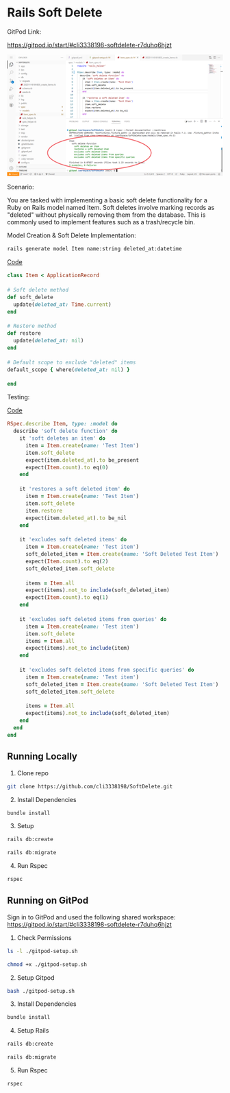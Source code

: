 # Rails Soft Delete

GitPod Link:

https://gitpod.io/start/#cli3338198-softdelete-r7duhq6hjzt

![pic](RSPEC2.png)

Scenario:

You are tasked with implementing a basic soft delete functionality for a Ruby on Rails model named Item. Soft deletes involve marking records as "deleted" without physically removing them from the database. This is commonly used to implement features such as a trash/recycle bin.

Model Creation & Soft Delete Implementation:

```bash
rails generate model Item name:string deleted_at:datetime
```

[Code](./app/models/item.rb)

```rb
class Item < ApplicationRecord

# Soft delete method
def soft_delete
  update(deleted_at: Time.current)
end

# Restore method
def restore
  update(deleted_at: nil)
end

# Default scope to exclude "deleted" items
default_scope { where(deleted_at: nil) }

end
```

Testing:

[Code](./spec/models/item_spec.rb)

```rb
RSpec.describe Item, type: :model do
  describe 'soft delete function' do
    it 'soft deletes an item' do
      item = Item.create(name: 'Test Item')
      item.soft_delete
      expect(item.deleted_at).to be_present
      expect(Item.count).to eq(0)
    end

    it 'restores a soft deleted item' do
      item = Item.create(name: 'Test Item')
      item.soft_delete
      item.restore
      expect(item.deleted_at).to be_nil
    end

    it 'excludes soft deleted items' do
      item = Item.create(name: 'Test item')
      soft_deleted_item = Item.create(name: 'Soft Deleted Test Item')
      expect(Item.count).to eq(2)
      soft_deleted_item.soft_delete

      items = Item.all
      expect(items).not_to include(soft_deleted_item)
      expect(Item.count).to eq(1)
    end

    it 'excludes soft deleted items from queries' do
      item = Item.create(name: 'Test item')
      item.soft_delete
      items = Item.all
      expect(items).not_to include(item)
    end

    it 'excludes soft deleted items from specific queries' do
      item = Item.create(name: 'Test item')
      soft_deleted_item = Item.create(name: 'Soft Deleted Test Item')
      soft_deleted_item.soft_delete

      items = Item.all
      expect(items).not_to include(soft_deleted_item)
    end
  end
end
```

## Running Locally

1. Clone repo

```bash
git clone https://github.com/cli3338198/SoftDelete.git
```

2. Install Dependencies

```bash
bundle install
```

3. Setup

```bash
rails db:create
```

```bash
rails db:migrate
```

4. Run Rspec

```bash
rspec
```

## Running on GitPod

Sign in to GitPod and used the following shared workspace:
https://gitpod.io/start/#cli3338198-softdelete-r7duhq6hjzt

1. Check Permissions

```bash
ls -l ./gitpod-setup.sh
```

```bash
chmod +x ./gitpod-setup.sh
```

2. Setup Gitpod

```bash
bash ./gitpod-setup.sh
```

3. Install Dependencies

```bash
bundle install
```

4. Setup Rails

```bash
rails db:create
```

```bash
rails db:migrate
```

5. Run Rspec

```bash
rspec
```
